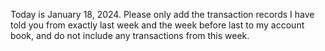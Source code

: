 Today is January 18, 2024. Please only add the transaction records I have told you from exactly last week and the week before last to my account book, and do not include any transactions from this week.